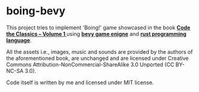 # boing-bevy

This project tries to implement 'Boing!' game showcased in the book
**[Code the Classics – Volume 1
](https://wireframe.raspberrypi.org/books/code-the-classics1)** using
**[bevy game enigne](https://bevyengine.org/)** and
**[rust programming language](https://www.rust-lang.org/)**.

All the assets i.e., images, music and sounds are provided
by the authors of the aforementioned book, are unchanged and are licensed under
Creative Commons Attribution-NonCommercial-ShareAlike 3.0 Unported (CC BY-NC-SA 3.0).

Code itself is written by me and licensed under MIT license.
